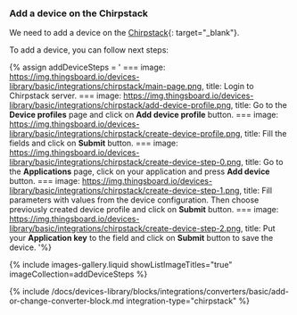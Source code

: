 ### Add a device on the Chirpstack

We need to add a device on the [Chirpstack](https://chirpstack.io){: target="_blank"}.

To add a device, you can follow next steps:

{% assign addDeviceSteps = '
    ===
        image: https://img.thingsboard.io/devices-library/basic/integrations/chirpstack/main-page.png,
        title: Login to Chirpstack server.
    ===
        image: https://img.thingsboard.io/devices-library/basic/integrations/chirpstack/add-device-profile.png,
        title: Go to the **Device profiles** page and click on **Add device profile** button.
    ===
        image: https://img.thingsboard.io/devices-library/basic/integrations/chirpstack/create-device-profile.png,
        title: Fill the fields and click on **Submit** button.
    ===
        image: https://img.thingsboard.io/devices-library/basic/integrations/chirpstack/create-device-step-0.png,
        title: Go to the **Applications** page, click on your application and press **Add device** button.
    ===
        image: https://img.thingsboard.io/devices-library/basic/integrations/chirpstack/create-device-step-1.png,
        title: Fill parameters with values from the device configuration. Then choose previously created device profile and click on **Submit** button.
    ===
        image: https://img.thingsboard.io/devices-library/basic/integrations/chirpstack/create-device-step-2.png,
        title: Put your **Application key** to the field and click on **Submit** button to save the device.
'%}

{% include images-gallery.liquid showListImageTitles="true" imageCollection=addDeviceSteps %}

{% include /docs/devices-library/blocks/integrations/converters/basic/add-or-change-converter-block.md integration-type="chirpstack" %}

